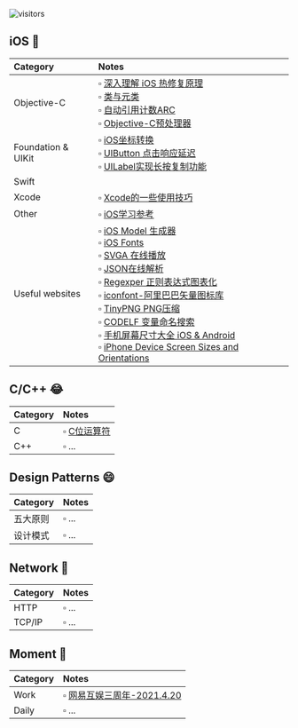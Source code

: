 ![visitors](https://visitor-badge.laobi.icu/badge?page_id=zhiyongzou.zzy.notes)

## iOS 📱

| Category| Notes|
|:-- |:-- |
| Objective-C         |  ▫︎ [深入理解 iOS 热修复原理](https://github.com/zhiyongzou/DynamicOC) <br> ▫︎ [类与元类](/Notes/iOS/ClassesAndMetaclasses.md) <br> ▫︎ [自动引用计数ARC](/Notes/iOS/自动引用计数ARC.md) <br> ▫︎ [Objective-C预处理器](/Notes/iOS/Objective-C预处理器.md) |
| Foundation &  UIKit |  ▫︎ [iOS坐标转换](/Notes/iOS/iOS%E5%9D%90%E6%A0%87%E8%BD%AC%E6%8D%A2.md) <br>  ▫︎ [UIButton 点击响应延迟](/Notes/iOS/UIButton%20点击响应延迟.md) 	<br>  ▫︎ [UILabel实现长按复制功能](/Notes/iOS/UILabel实现长按复制功能.md)|
| Swift 	            |  	|
| Xcode 	            |  ▫︎ [Xcode的一些使用技巧](/Notes/iOS/Xcode的一些使用技巧.md)|
| Other               |  ▫︎ [iOS学习参考](/Notes/iOS/iOS学习参考.md) |
| Useful websites     |  ▫︎ [iOS Model 生成器](http://modelend.com/)	<br> ▫︎ [iOS Fonts](http://iosfonts.com/) <br>  ▫︎ [SVGA 在线播放](https://svga.io/svga-preview.html) <br>  ▫︎ [JSON在线解析](https://www.json.cn/) <br>  ▫︎ [Regexper 正则表达式图表化](https://regexper.com/) <br>  ▫︎ [iconfont-阿里巴巴矢量图标库](https://www.iconfont.cn/?spm=a313x.7781069.1998910419.d4d0a486a) <br>  ▫︎ [TinyPNG PNG压缩](https://tinypng.com/) <br>  ▫︎ [CODELF 变量命名搜索](https://unbug.github.io/codelf/) <br> ▫︎ [手机屏幕尺寸大全 iOS & Android](https://uiiiuiii.com/screen/) <br>  ▫︎ [iPhone Device Screen Sizes and Orientations](https://developer.apple.com/design/human-interface-guidelines/ios/visual-design/adaptivity-and-layout/#device-screen-sizes-and-orientations) <br>|

## C/C++ 😂
| Category| Notes|
|:-- |:-- |
| C       | ▫︎ [C位运算符](/Notes/C:C%2B%2B/C位运算符.md)|
| C++     | ▫︎ ...    |

## Design Patterns 😄
| Category| Notes|
|:-- |:-- |
| 五大原则  | ▫︎ ...    |
| 设计模式  | ▫︎ ...    |

## Network 📶
| Category| Notes|
|:-- |:-- |
| HTTP    | ▫︎ ...    |
| TCP/IP  | ▫︎ ...    |

## Moment 📒
| Category| Notes|
|:-- |:-- |
|Work     |▫︎ [网易互娱三周年-2021.4.20](/Notes/Other/网易互娱三周年.md)|
|Daily    |▫︎ ...|
